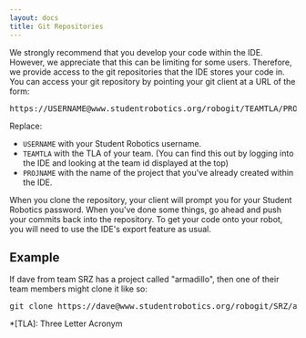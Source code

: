 ```yaml
---
layout: docs
title: Git Repositories
---
```

We strongly recommend that you develop your code within the IDE.  However, we appreciate that this can be limiting for some users.  Therefore, we provide access to the git repositories that the IDE stores your code in.  You can access your git repository by pointing your git client at a URL of the form:

<pre class="not-code">
https://USERNAME@www.studentrobotics.org/robogit/TEAMTLA/PROJNAME.git
</pre>

Replace:

 * `USERNAME` with your Student Robotics username.
 * `TEAMTLA` with the TLA of your team.  (You can find this out by logging into the IDE and looking at the team id displayed at the top)
 * `PROJNAME` with the name of the project that you've already created within the IDE.

When you clone the repository, your client will prompt you for your Student Robotics password.  When you've done some things, go ahead and push your commits back into the repository.  To get your code onto your robot, you will need to use the IDE's export feature as usual.

Example
-------

If dave from team SRZ has a project called "armadillo", then one of their team members might clone it like so:

<pre class="not-code">
git clone https://dave@www.studentrobotics.org/robogit/SRZ/armadillo.git
</pre>

*[TLA]: Three Letter Acronym
